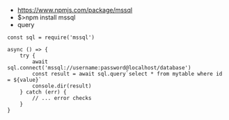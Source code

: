 - https://www.npmjs.com/package/mssql
- $>npm install mssql
- query
```
const sql = require('mssql')
 
async () => {
    try {
        await sql.connect('mssql://username:password@localhost/database')
        const result = await sql.query`select * from mytable where id = ${value}`
        console.dir(result)
    } catch (err) {
        // ... error checks
    }
}
```
